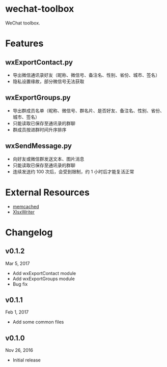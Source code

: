 # wechat-toolbox
WeChat toolbox.

# Features

## wxExportContact.py
* 导出微信通讯录好友（昵称、微信号、备注名、性别、省份、城市、签名）
* 隐私设置缘故，部分微信号无法获取

## wxExportGroups.py
* 导出群成员名单（昵称、微信号、群名片、是否好友、备注名、性别、省份、城市、签名）
* 只能读取已保存至通讯录的群聊
* 群成员按进群时间升序排序

## wxSendMessage.py
* 向好友或微信群发送文本、图片消息
* 只能读取已保存至通讯录的群聊
* 连续发送约 100 次后，会受到限制，约 1 小时后才能复活正常


# External Resources
* [memcached](https://memcached.org/)
* [XlsxWriter](https://xlsxwriter.readthedocs.io/)


# Changelog

v0.1.2
---
Mar 5, 2017

* Add wxExportContact module
* Add wxExportGroups module
* Bug fix

v0.1.1
---
Feb 1, 2017

* Add some common files

v0.1.0
---
Nov 26, 2016

* Initial release
